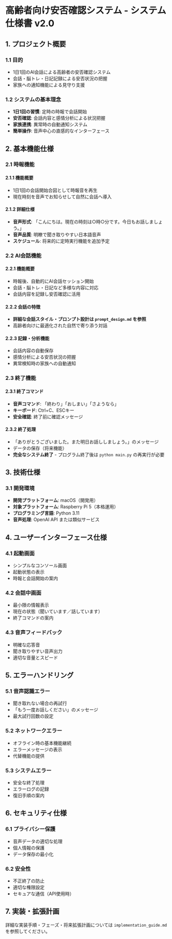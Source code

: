# 高齢者向け安否確認システム - システム仕様書 v2.0

## 1. プロジェクト概要

### 1.1 目的
- 1日1回のAI会話による高齢者の安否確認システム
- 会話・脳トレ・日記記録による安否状況の把握
- 家族への通知機能による見守り支援

### 1.2 システムの基本理念
- **1日1回の習慣**: 定時の時報で会話開始
- **安否確認**: 会話内容と感情分析による状況把握
- **家族連携**: 異常時の自動通知システム
- **簡単操作**: 音声中心の直感的なインターフェース

## 2. 基本機能仕様

### 2.1 時報機能
#### 2.1.1 機能概要
- 1日1回の会話開始合図として時報音を再生
- 現在時刻を音声でお知らせして自然に会話へ導入

#### 2.1.2 詳細仕様
- **音声形式**: 「こんにちは。現在の時刻は○時○分です。今日もお話しましょう。」
- **音声品質**: 明瞭で聞き取りやすい日本語音声
- **スケジュール**: 将来的に定時実行機能を追加予定

### 2.2 AI会話機能
#### 2.2.1 機能概要
- 時報後、自動的にAI会話セッション開始
- 会話・脳トレ・日記など多様な内容に対応
- 会話内容を記録し安否確認に活用

#### 2.2.2 会話の特徴
- **詳細な会話スタイル・プロンプト設計は `prompt_design.md` を参照**
- 高齢者向けに最適化された自然で寄り添う対話

#### 2.2.3 記録・分析機能
- 会話内容の自動保存
- 感情分析による安否状況の把握
- 異常検知時の家族への自動通知

### 2.3 終了機能
#### 2.3.1 終了コマンド
- **音声コマンド**: 「終わり」「おしまい」「さようなら」
- **キーボード**: Ctrl+C、ESCキー
- **安全確認**: 終了前に確認メッセージ

#### 2.3.2 終了処理
- 「ありがとうございました。また明日お話ししましょう。」のメッセージ
- データの保存（将来機能）
- **完全なシステム終了** - プログラム終了後は `python main.py` の再実行が必要

## 3. 技術仕様

### 3.1 開発環境
- **開発プラットフォーム**: macOS（開発用）
- **対象プラットフォーム**: Raspberry Pi 5（本格運用）
- **プログラミング言語**: Python 3.11
- **音声処理**: OpenAI API または類似サービス


## 4. ユーザーインターフェース仕様

### 4.1 起動画面
- シンプルなコンソール画面
- 起動状態の表示
- 時報と会話開始の案内

### 4.2 会話中画面
- 最小限の情報表示
- 現在の状態（聞いています／話しています）
- 終了コマンドの案内

### 4.3 音声フィードバック
- 明確な応答音
- 聞き取りやすい音声出力
- 適切な音量とスピード

## 5. エラーハンドリング

### 5.1 音声認識エラー
- 聞き取れない場合の再試行
- 「もう一度お話しください」のメッセージ
- 最大試行回数の設定

### 5.2 ネットワークエラー
- オフライン時の基本機能継続
- エラーメッセージの表示
- 代替機能の提供

### 5.3 システムエラー
- 安全な終了処理
- エラーログの記録
- 復旧手順の案内

## 6. セキュリティ仕様

### 6.1 プライバシー保護
- 音声データの適切な処理
- 個人情報の保護
- データ保存の最小化

### 6.2 安全性
- 不正終了の防止
- 適切な権限設定
- セキュアな通信（API使用時）

## 7. 実装・拡張計画

詳細な実装手順・フェーズ・将来拡張計画については `implementation_guide.md` を参照してください。
